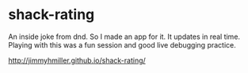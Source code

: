 shack-rating
============

An inside joke from dnd. So I made an app for it. It updates in real time. Playing with this was a fun session and good live debugging practice.


http://jimmyhmiller.github.io/shack-rating/
